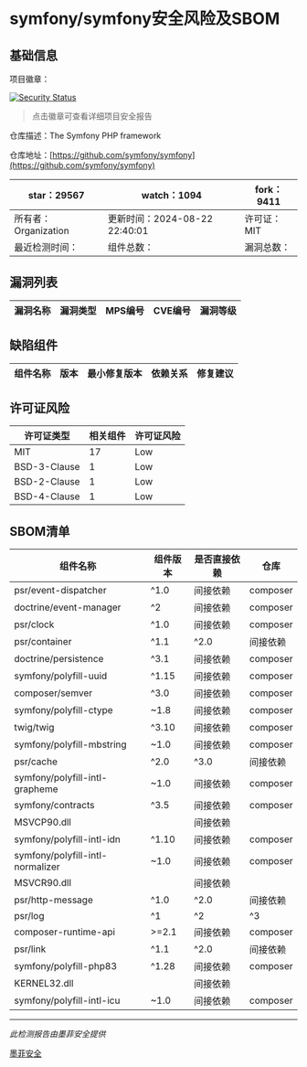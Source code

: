 # symfony/symfony安全风险及SBOM

## 基础信息

项目徽章：

[![Security Status](https://www.murphysec.com/platform3/v31/badge/1826694604727717888.svg)](https://www.murphysec.com/console/report/1691516035264176128/1826694604727717888)

> 点击徽章可查看详细项目安全报告

仓库描述：The Symfony PHP framework

仓库地址：[https://github.com/symfony/symfony](https://github.com/symfony/symfony)

| star：29567 | watch：1094 | fork：9411 |
| ----------- | -------------- | ------------ |
| 所有者：Organization | 更新时间：2024-08-22 22:40:01 | 许可证：MIT |
| 最近检测时间： | 组件总数： | 漏洞总数： |




## 漏洞列表

| 漏洞名称 | 漏洞类型 | MPS编号 | CVE编号 | 漏洞等级 |
| ------- | ------ | ------- | ------ | ----- |





## 缺陷组件

| 组件名称 | 版本 | 最小修复版本 | 依赖关系 | 修复建议 |
| -------- | ---- | ------------ | -------- | -------- |





## 许可证风险

| 许可证类型 | 相关组件 | 许可证风险 |
| ---------- | -------- | ---------- |
|MIT|17|Low|
|BSD-3-Clause|1|Low|
|BSD-2-Clause|1|Low|
|BSD-4-Clause|1|Low|




## SBOM清单

| 组件名称 | 组件版本 | 是否直接依赖 | 仓库 |
| -------- | -------- | ------------ | ---- |
|psr/event-dispatcher|^1.0|间接依赖|composer|
|doctrine/event-manager|^2|间接依赖|composer|
|psr/clock|^1.0|间接依赖|composer|
|psr/container|^1.1|^2.0|间接依赖|composer|
|doctrine/persistence|^3.1|间接依赖|composer|
|symfony/polyfill-uuid|^1.15|间接依赖|composer|
|composer/semver|^3.0|间接依赖|composer|
|symfony/polyfill-ctype|~1.8|间接依赖|composer|
|twig/twig|^3.10|间接依赖|composer|
|symfony/polyfill-mbstring|~1.0|间接依赖|composer|
|psr/cache|^2.0|^3.0|间接依赖|composer|
|symfony/polyfill-intl-grapheme|~1.0|间接依赖|composer|
|symfony/contracts|^3.5|间接依赖|composer|
|MSVCP90.dll||间接依赖||
|symfony/polyfill-intl-idn|^1.10|间接依赖|composer|
|symfony/polyfill-intl-normalizer|~1.0|间接依赖|composer|
|MSVCR90.dll||间接依赖||
|psr/http-message|^1.0|^2.0|间接依赖|composer|
|psr/log|^1|^2|^3|间接依赖|composer|
|composer-runtime-api|>=2.1|间接依赖|composer|
|psr/link|^1.1|^2.0|间接依赖|composer|
|symfony/polyfill-php83|^1.28|间接依赖|composer|
|KERNEL32.dll||间接依赖||
|symfony/polyfill-intl-icu|~1.0|间接依赖|composer|


------

*此检测报告由墨菲安全提供*

[墨菲安全](www.murphysec.com)